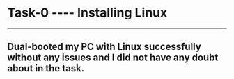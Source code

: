 # Task-0 ---- Installing Linux
---
Dual-booted my PC with Linux successfully without any issues and I did not have any doubt about in the task.
---
